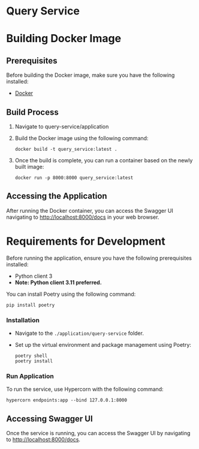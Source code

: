 # Query Service


# Building Docker Image

## Prerequisites

Before building the Docker image, make sure you have the following installed:

- [Docker](https://www.docker.com/)

## Build Process

1. Navigate to query-service/application

2. Build the Docker image using the following command:

    ```
    docker build -t query_service:latest .
    ```

 5. Once the build is complete, you can run a container based on the newly built image:

    ```
    docker run -p 8000:8000 query_service:latest
    ```

  
## Accessing the Application

After running the Docker container, you can access the Swagger UI navigating to [http://localhost:8000/docs](http://localhost:8000/docs) in your web browser.



# Requirements for Development

Before running the application, ensure you have the following prerequisites installed:

- Python client 3
- **Note: Python client 3.11 preferred.**

You can install Poetry using the following command:

```
pip install poetry
```
### Installation

- Navigate to the `./application/query-service` folder.

- Set up the virtual environment and package management using Poetry:

   ```
   poetry shell
   poetry install
   ```

### Run Application
To run the service, use Hypercorn with the following command:

```
hypercorn endpoints:app --bind 127.0.0.1:8000
```
## Accessing Swagger UI
Once the service is running, you can access the Swagger UI by navigating to [http://localhost:8000/docs](http://localhost:8000/docs).